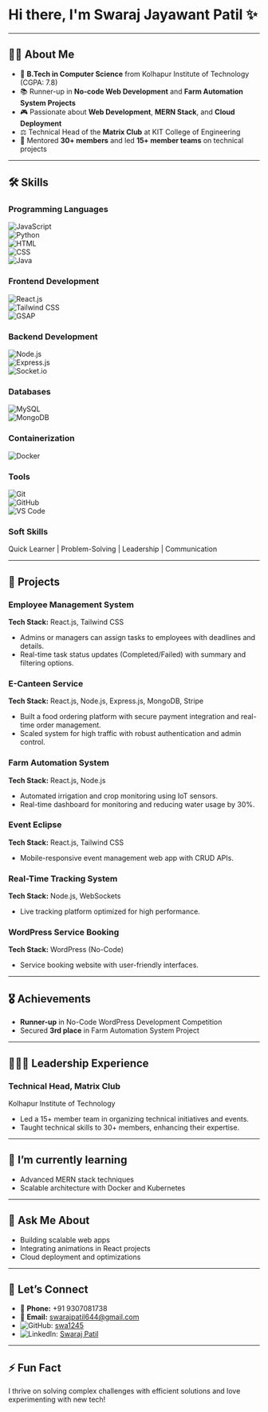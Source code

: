 # Hi there, I'm Swaraj Jayawant Patil ✨

---

## 👨‍💻 About Me

- 🌟 **B.Tech in Computer Science** from Kolhapur Institute of Technology (CGPA: 7.8)
- 📚 Runner-up in **No-code Web Development** and **Farm Automation System Projects**
- 🎮 Passionate about **Web Development**, **MERN Stack**, and **Cloud Deployment**
- ⚖️ Technical Head of the **Matrix Club** at KIT College of Engineering
- 🌿 Mentored **30+ members** and led **15+ member teams** on technical projects

---

## 🛠 Skills

### **Programming Languages**
![JavaScript](https://img.shields.io/badge/-JavaScript-F7DF1E?logo=javascript&logoColor=black)  
![Python](https://img.shields.io/badge/-Python-3776AB?logo=python&logoColor=white)  
![HTML](https://img.shields.io/badge/-HTML-E34F26?logo=html5&logoColor=white)  
![CSS](https://img.shields.io/badge/-CSS-1572B6?logo=css3&logoColor=white)  
![Java](https://img.shields.io/badge/-Java-007396?logo=java&logoColor=white)

### **Frontend Development**
![React.js](https://img.shields.io/badge/-React.js-61DAFB?logo=react&logoColor=black)  
![Tailwind CSS](https://img.shields.io/badge/-TailwindCSS-06B6D4?logo=tailwindcss&logoColor=white)  
![GSAP](https://img.shields.io/badge/-GSAP-88CE02?logo=greensock&logoColor=white)

### **Backend Development**
![Node.js](https://img.shields.io/badge/-Node.js-339933?logo=node.js&logoColor=white)  
![Express.js](https://img.shields.io/badge/-Express.js-000000?logo=express&logoColor=white)  
![Socket.io](https://img.shields.io/badge/-Socket.io-010101?logo=socket.io&logoColor=white)

### **Databases**
![MySQL](https://img.shields.io/badge/-MySQL-4479A1?logo=mysql&logoColor=white)  
![MongoDB](https://img.shields.io/badge/-MongoDB-47A248?logo=mongodb&logoColor=white)

### **Containerization**
![Docker](https://img.shields.io/badge/-Docker-2496ED?logo=docker&logoColor=white)

### **Tools**
![Git](https://img.shields.io/badge/-Git-F05032?logo=git&logoColor=white)  
![GitHub](https://img.shields.io/badge/-GitHub-181717?logo=github&logoColor=white)  
![VS Code](https://img.shields.io/badge/-VS%20Code-007ACC?logo=visualstudiocode&logoColor=white)

### **Soft Skills**
Quick Learner | Problem-Solving | Leadership | Communication

---

## 🔭 Projects

### **Employee Management System**  
**Tech Stack:** React.js, Tailwind CSS
- Admins or managers can assign tasks to employees with deadlines and details.
- Real-time task status updates (Completed/Failed) with summary and filtering options.

### **E-Canteen Service**  
**Tech Stack:** React.js, Node.js, Express.js, MongoDB, Stripe
- Built a food ordering platform with secure payment integration and real-time order management.
- Scaled system for high traffic with robust authentication and admin control.

### **Farm Automation System**  
**Tech Stack:** React.js, Node.js
- Automated irrigation and crop monitoring using IoT sensors.
- Real-time dashboard for monitoring and reducing water usage by 30%.

### **Event Eclipse**  
**Tech Stack:** React.js, Tailwind CSS
- Mobile-responsive event management web app with CRUD APIs.

### **Real-Time Tracking System**  
**Tech Stack:** Node.js, WebSockets
- Live tracking platform optimized for high performance.

### **WordPress Service Booking**  
**Tech Stack:** WordPress (No-Code)
- Service booking website with user-friendly interfaces.

---

## 🎖️ Achievements

- **Runner-up** in No-Code WordPress Development Competition
- Secured **3rd place** in Farm Automation System Project

---

## 🧑‍🤝‍🧑 Leadership Experience

### **Technical Head, Matrix Club**  
Kolhapur Institute of Technology
- Led a 15+ member team in organizing technical initiatives and events.
- Taught technical skills to 30+ members, enhancing their expertise.

---

## 🌱 I’m currently learning

- Advanced MERN stack techniques
- Scalable architecture with Docker and Kubernetes

---

## 💬 Ask Me About

- Building scalable web apps
- Integrating animations in React projects
- Cloud deployment and optimizations

---

## 🤝 Let’s Connect

- 📱 **Phone:** +91 9307081738
- 📧 **Email:** [swarajpatil644@gmail.com](mailto:swarajpatil644@gmail.com)
- ![GitHub](https://img.shields.io/badge/-GitHub-181717?logo=github&logoColor=white): [swa1245](https://github.com/swa1245)
- ![LinkedIn](https://img.shields.io/badge/-LinkedIn-0077B5?logo=linkedin&logoColor=white): [Swaraj Patil](https://linkedin.com/in/swaraj-patil-a60aa9315)

---

## ⚡ Fun Fact

I thrive on solving complex challenges with efficient solutions and love experimenting with new tech!
